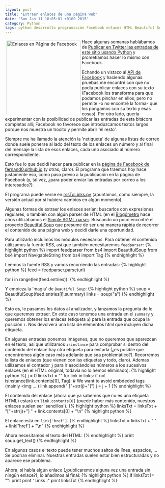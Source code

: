 ```yaml
---
layout: post
title: "Extraer enlaces de una página web"
date: "Sun Jan 11 18:05:01 +0100 2015"
category: Python
tags: python desarrollo programación Facebook enlaces HTML Beautiful Soup
---
```



<a href="https://plus.google.com/112862240851570159916/posts/Ps9VHx71gCW" title="Enlaces"><img src="https://lh3.googleusercontent.com/-IVdMXNs-UyE/VLK46RXRP1I/AAAAAAAAJ7E/rvp7ZzTOy4I/w521-h423-no/2015-01-11-FacebookPage.png" width="240"  alt="Enlaces en Página de Facebook" style="float:left; margin:5px"></a>

Hace algunas semanas hablábamos de [Publicar en Twitter las entradas de este sitio usando Python](http://fernand0.github.io/publicar-en-twitter-las-entradas-de-este-sitio/) y prometíamos hacer lo mismo con Facebook. 

Echando un vistazo al [API de Facebook](https://developers.facebook.com/) y haciendo algunas pruebas me encontré con que no podía publicar enlaces con su texto (Facebook los transforma para  que podamos pinchar en ellos, pero no permite -o no encontré la forma- que los pongamos con su texto y esas cosas). 
Por otro lado, quería experimentar con la posibilidad de publicar las entradas de esta bitácora completas allí; Facebook no favorece que introduzcamos textos largos porque nos muestra un trocito y permite abrir 'el resto'.

Siempre me ha llamado la atención la 'netiqueta' de algunas listas de correo donde suele ponerse al lado del texto de los enlaces un número y al final del mensaje la lista de esos enlaces, cada uno asociado al número correspondiente. 

Esto fue lo que decidí hacer para publicar en la [página de Facebook de fernand0.github.io](https://www.facebook.com/fernand0.github.io) (y otras, claro). El programa que traemos hoy hace justamente eso, como paso previo a la publicación en la página de Facebook (y, tal vez, ¿para poder enviar las entradas por correo a los interesados?).

El programa puede verse en [rssToLinks.py](https://github.com/fernand0/scripts/blob/8788002216df672393b5c1e63f9cea0c78a2beca/rssToLinks.py) (apuntamos, como siempre, la versión actual por si hubiera cambios en algún momento).

Algunas formas de extraer los enlaces serían: buscarlos con expresiones regulares, o también con algún parser de HTML (en el [Blogómetro](http://blogometro.sourceforge.net/) hace años utilizábamos el [Simple SGML parser](https://docs.python.org/2/library/sgmllib.html).
Buscando un poco encontré el proyecto [Beautiful Soup](http://www.crummy.com/software/BeautifulSoup/) que presume de ser una manera rápida de recorrer el contenido de una página web y decidí darle una oportunidad.

Para utilizarlo incluímos los módulos necesarios. Para obtener el contenido utilizamos la fuente RSS, así que también necesitaremos `feedparser`:
{% highlight python %}
import feedparser
from bs4 import BeautifulSoup
from bs4 import NavigableString
from bs4 import Tag
{% endhighlight %}

Leemos la fuente RSS y vamos recorriendo las entradas:
{% highlight python %}
feed = feedparser.parse(url)

for i in range(len(feed.entries)):
{% endhighlight %}

Y empieza la 'magia' de `Beautiful Soup`:
{% highlight python %}
        soup = BeautifulSoup(feed.entries[i].summary)
        links = soup("a")
{% endhighlight %}

Esto es, le pasamos los datos al analizador, y lanzamos la pregunta de lo que queremos extraer. En este caso tenemos una entrada en el `summary` y queremos obtener los enlaces (etiqueta `a`) para la entrada que ocupa la posición `i`. 
Nos devolverá una lista de elementos html que incluyen dicha etiqueta.

En algunas entradas ponemos imágenes, que no queremos que aparezcan en el texto, así que utilizamos `isinstance` para comprobar si dentro del contenido del enlace hay otra etiqueta para evitarla (¿es posible que encontremos algún caso más adelante que sea problemático?). Recorremos la lista de enlaces (que vienen con las etiquetas y todo, claro). Ademas utilizamos el contador `j` para ir asociándoles números a los sucesivos enlaces (en el HTML original, todavía no lo hemos eliminado):
{% highlight python %}
	j = 0
	linksTxt = ""
	for link in links:
		if not isinstance(link.contents[0], Tag):
			# We want to avoid embdeded tags (mainly <img ... )
			link.append(" ["+str(j)+"]")
			j =  j + 1
{% endhighlight %}

El contenido del enlace (ahora que ya sabemos que no es una etiqueta HTML) estará en `link.contents[0]` (puede haber más contenido, nuestros enlaces suelen ser 'sencillos'). 
{% highlight python %}
	linksTxt = linksTxt + "["+str(j)+"] " + link.contents[0] + "\n"
{% highlight python %}

El enlace está en `link['href']`.
{% endhighlight %}
	linksTxt = linksTxt + "    " + link['href'] + "\n"
{% endhighlight %}

Ahora necesitamos el texto del HTML:
{% endhighlight %}
	print soup.get_text()
{% endhighlight %}

En algunos casos el texto puede tener muchos saltos de línea, espacios, ... Se podrían eliminar. Nuestras entradas suelen estar bien estructuradas y no aparece ese problema.

Ahora, si había algún enlace (¿publicaremos alguna vez una entrada sin ningún enlace?), lo añadimos al final:
{% highlight python %}
	if linksTxt != "":
		print
		print "Links :"
		print linksTxt
{% endhighlight %}
